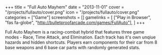 +++
title = "Full Auto Mayhem"
date = "2013-11-01"
cover = "/projects/fullauto/cover.png"
icon = "/projects/fullauto/cover.png"
categories = ["Game"]
screenshots = []
gamelinks = [
    ["Play in Browser", "fas fa-globe", "http://bulletproofarcade.com/games/FullAuto"],
]
+++

Full Auto Mayhem is a racing-combat hybrid that features three game modes - Race, Time Attack, and Elimination. Each track has it's own unqiue hazards and hidden shortcuts. Players earn components for their car from 8 base weapons and 6 base car parts with randomly generated stats.